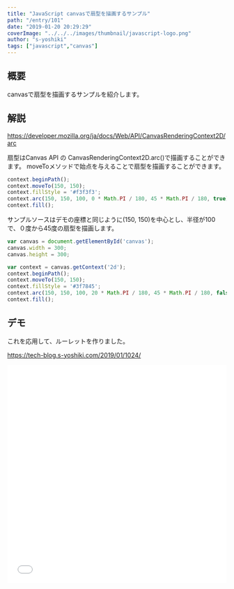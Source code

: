 ```yaml
---
title: "JavaScript canvasで扇型を描画するサンプル"
path: "/entry/101"
date: "2019-01-20 20:29:29"
coverImage: "../../../images/thumbnail/javascript-logo.png"
author: "s-yoshiki"
tags: ["javascript","canvas"]
---
```


## 概要

canvasで扇型を描画するサンプルを紹介します。

## 解説

<a href="https://developer.mozilla.org/ja/docs/Web/API/CanvasRenderingContext2D/arc">https://developer.mozilla.org/ja/docs/Web/API/CanvasRenderingContext2D/arc</a>

扇型はCanvas API の CanvasRenderingContext2D.arc()で描画することができます。
moveToメソッドで始点を与えることで扇型を描画することができます。

```js
context.beginPath();
context.moveTo(150, 150);
context.fillStyle = '#f3f3f3';
context.arc(150, 150, 100, 0 * Math.PI / 180, 45 * Math.PI / 180, true);
context.fill();
```

サンプルソースはデモの座標と同じように(150, 150)を中心とし、半径が100で、０度から45度の扇型を描画します。

```js
var canvas = document.getElementById('canvas');
canvas.width = 300;
canvas.height = 300;

var context = canvas.getContext('2d');
context.beginPath();
context.moveTo(150, 150);
context.fillStyle = '#3f7845';
context.arc(150, 150, 100, 20 * Math.PI / 180, 45 * Math.PI / 180, false);
context.fill();
```

## デモ

これを応用して、ルーレットを作りました。

<a href="https://tech-blog.s-yoshiki.com/2019/01/1024/">https://tech-blog.s-yoshiki.com/2019/01/1024/</a>

<iframe width="100%" height="500" src="//jsfiddle.net/s_yoshiki/8q1Lxg9k/embedded/result,js" allowfullscreen="allowfullscreen" allowpaymentrequest frameborder="0"></iframe>
